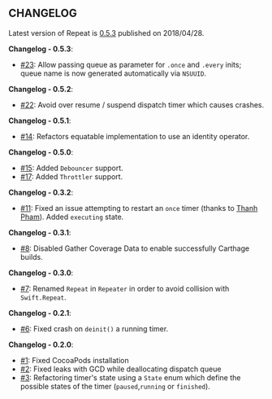 ## CHANGELOG

Latest version of Repeat is [0.5.3](https://github.com/malcommac/Repeat/releases/tag/0.5.3) published on 2018/04/28.

**Changelog - 0.5.3**:

- [#23](https://github.com/malcommac/Repeat/pull/23): Allow passing queue as parameter for `.once` and `.every` inits; queue name is now generated automatically via `NSUUID`.

**Changelog - 0.5.2**:

- [#22](https://github.com/malcommac/Repeat/pull/22): Avoid over resume / suspend dispatch timer which causes crashes.

**Changelog - 0.5.1**:

- [#14](https://github.com/malcommac/Repeat/pull/14): Refactors equatable implementation to use an identity operator.

**Changelog - 0.5.0**:
* [#15](https://github.com/malcommac/Repeat/pull/15): Added `Debouncer` support.
* [#17](https://github.com/malcommac/Repeat/pull/17): Added `Throttler` support.

**Changelog - 0.3.2**:

* [#11](https://github.com/malcommac/Repeat/pull/11): Fixed an issue attempting to restart an `once` timer (thanks to [Thanh Pham](https://github.com/T-Pham)). Added `executing` state.

**Changelog - 0.3.1**:

* [#8](https://github.com/malcommac/Repeat/issues/8): Disabled Gather Coverage Data to enable successfully Carthage builds.

**Changelog - 0.3.0**:

* [#7](https://github.com/malcommac/Repeat/issues/7): Renamed `Repeat` in `Repeater` in order to avoid collision with `Swift.Repeat`.

**Changelog - 0.2.1**:

* [#6](https://github.com/malcommac/Repeat/issues/6): Fixed crash on `deinit()` a running timer.

**Changelog - 0.2.0**:

* [#1](https://github.com/malcommac/Repeat/issues/3): Fixed CocoaPods installation
* [#2](https://github.com/malcommac/Repeat/issues/2): Fixed leaks with GCD while deallocating dispatch queue
* [#3](https://github.com/malcommac/Repeat/issues/3): Refactoring timer's state using a `State` enum which define the possible states of the timer (`paused`,`running` or `finished`).

